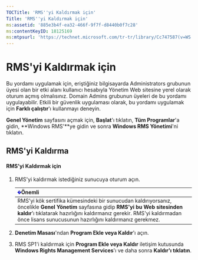 ```yaml
---
TOCTitle: 'RMS''yi Kaldırmak için'
Title: 'RMS''yi Kaldırmak için'
ms:assetid: '885e3b4f-ea32-466f-9f7f-d8440b0f7c28'
ms:contentKeyID: 18125169
ms:mtpsurl: 'https://technet.microsoft.com/tr-tr/library/Cc747587(v=WS.10)'
---
```


RMS'yi Kaldırmak için
=====================

Bu yordamı uygulamak için, eriştiğiniz bilgisayarda Administrators grubunun üyesi olan bir etki alanı kullanıcı hesabıyla Yönetim Web sitesine yerel olarak oturum açmış olmalısınız. Domain Admins grubunun üyeleri de bu yordamı uygulayabilir. Etkili bir güvenlik uygulaması olarak, bu yordamı uygulamak için **Farklı çalıştır**'ı kullanmayı deneyin.

**Genel Yönetim** sayfasını açmak için, **Başlat**'ı tıklatın, **Tüm Programlar**'a gidin, **Windows RMS'**ye gidin ve sonra **Windows RMS Yönetimi**'ni tıklatın.

RMS'yi Kaldırma
---------------

#### RMS'yi Kaldırmak için

1.  RMS'yi kaldırmak istediğiniz sunucuya oturum açın.

    | ![](images/Cc747587.Important(WS.10).gif)Önemli                                                                                                                                                                                               |
    |----------------------------------------------------------------------------------------------------------------------------------------------------------------------------------------------------------------------------------------------------------------------------|
    | RMS'yi kök sertifika kümesindeki bir sunucudan kaldırıyorsanız, öncelikle **Genel Yönetim** sayfasına gidip **RMS'yi bu Web sitesinden kaldır**'ı tıklatarak hazırlığını kaldırmanız gerekir. RMS'yi kaldırmadan önce lisans sunucusunun hazırlığını kaldırmanız gerekmez. |

2.  **Denetim Masası**'ndan **Program Ekle veya Kaldır**'ı açın.

3.  RMS SP1'i kaldırmak için **Program Ekle veya Kaldır** iletişim kutusunda **Windows Rights Management Services**'ı ve daha sonra **Kaldır'ı tıklatın**.
